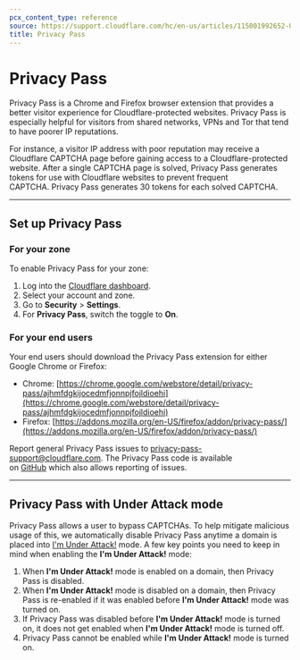 ```yaml
---
pcx_content_type: reference
source: https://support.cloudflare.com/hc/en-us/articles/115001992652-Using-Privacy-Pass-with-Cloudflare
title: Privacy Pass
---
```


# Privacy Pass

Privacy Pass is a Chrome and Firefox browser extension that provides a better visitor experience for Cloudflare-protected websites. Privacy Pass is especially helpful for visitors from shared networks, VPNs and Tor that tend to have poorer IP reputations.

For instance, a visitor IP address with poor reputation may receive a Cloudflare CAPTCHA page before gaining access to a Cloudflare-protected website. After a single CAPTCHA page is solved, Privacy Pass generates tokens for use with Cloudflare websites to prevent frequent CAPTCHA. Privacy Pass generates 30 tokens for each solved CAPTCHA.

---

## Set up Privacy Pass

### For your zone

To enable Privacy Pass for your zone:

1. Log into the [Cloudflare dashboard](https://dash.cloudflare.com).
2. Select your account and zone.
3. Go to **Security** > **Settings**.
4. For **Privacy Pass**, switch the toggle to **On**.

### For your end users

Your end users should download the Privacy Pass extension for either Google Chrome or Firefox:

-   Chrome: [https://chrome.google.com/webstore/detail/privacy-pass/ajhmfdgkijocedmfjonnpjfojldioehi](https://chrome.google.com/webstore/detail/privacy-pass/ajhmfdgkijocedmfjonnpjfojldioehi)
-   Firefox: [https://addons.mozilla.org/en-US/firefox/addon/privacy-pass/](https://addons.mozilla.org/en-US/firefox/addon/privacy-pass/)

Report general Privacy Pass issues to [privacy-pass-support@cloudflare.com](mailto:A0privacy-pass-support@cloudflare.com). The Privacy Pass code is available on [GitHub](https://github.com/privacypass/challenge-bypass-extension) which also allows reporting of issues.

---

## Privacy Pass with Under Attack mode

Privacy Pass allows a user to bypass CAPTCHAs. To help mitigate malicious usage of this, we automatically disable Privacy Pass anytime a domain is placed into [I'm Under Attack!](/waf/settings/under-attack/) mode. A few key points you need to keep in mind when enabling the **I'm Under Attack!** mode:

1.  When **I'm Under Attack!** mode is enabled on a domain, then Privacy Pass is disabled.
2.  When **I'm Under Attack!**  mode is disabled on a domain, then Privacy Pass is re-enabled if it was enabled before **I'm Under Attack!**  mode was turned on. 
3.  If Privacy Pass was disabled before **I'm Under Attack!**  mode is turned on, it does not get enabled when **I'm Under Attack!**  mode is turned off. 
4.  Privacy Pass cannot be enabled while **I'm Under Attack!**  mode is turned on.